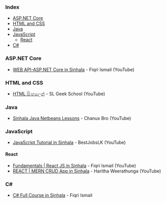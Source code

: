 ### Index

* [ASP.NET Core](#aspnet-core)
* [HTML and CSS](#html-and-css)
* [Java](#java)
* [JavaScript](#javascript)
    * [React](#react)
* [C#](#csharp)


### ASP.NET Core

* [WEB API-ASP.NET Core in Sinhala](https://youtube.com/playlist?list=PLvvtf05eMZ2CpeAsq93DqWJHHyvCSa2Qn) - Fiqri Ismail (YouTube)


### HTML and CSS

* [HTML සිංහලෙන්](https://youtube.com/playlist?list=PLWAgeLqk4SjDlN6nHs91rECgx4PbzfoZh) - SL Geek School (YouTube)


### Java

* [Sinhala Java Netbeans Lessons](https://youtube.com/playlist?list=PLA3ZeQncjeVu9VHevp2SmPCQ9muVO3fEB) - Chanux Bro (YouTube)


### JavaScript

* [JavaScript Tutorial in Sinhala](https://youtube.com/playlist?list=PLYmyc7wRFoQjxkHAzHh1UIdU7ZdjTQvQt) - BestJobsLK (YouTube)


#### React

* [Fundamentals \| React JS in Sinhala](https://youtube.com/playlist?list=PLvvtf05eMZ2DpDyWwmAjEuicvVxx4vIYB) - Fiqri Ismail (YouTube)
* [REACT | MERN CRUD App in Sinhala](https://youtube.com/playlist?list=PLtoqJbwHBeHzAooLCGOzYVE9mkAeCnT9y) - Haritha Weerathunga (YouTube)


### <a id="csharp"></a>C\#

* [C# Full Course in Sinhala](https://youtube.com/playlist?list=PLvvtf05eMZ2CXD2JdZgSBgyl13ODqHOkO) - Fiqri Ismail
